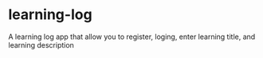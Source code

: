 # learning-log
A learning log app that allow you to register, loging, enter learning title, and learning description
